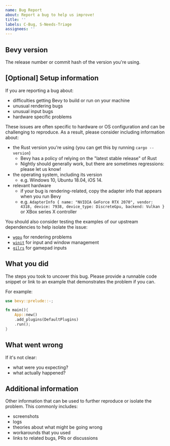 ```yaml
---
name: Bug Report
about: Report a bug to help us improve!
title: ''
labels: C-Bug, S-Needs-Triage
assignees: ''
---
```


## Bevy version

The release number or commit hash of the version you're using.

## \[Optional\] Setup information

If you are reporting a bug about:

- difficulties getting Bevy to build or run on your machine
- unusual rendering bugs
- unusual input bugs
- hardware specific problems

These issues are often specific to hardware or OS configuration and can be challenging to reproduce.
As a result, please consider including information about:

- the Rust version you're using (you can get this by running `cargo --version`)
  - Bevy has a policy of relying on the "latest stable release" of Rust
  - Nightly should generally work, but there are sometimes regressions: please let us know!
- the operating system, including its version
  - e.g. Windows 10, Ubuntu 18.04, iOS 14.
- relevant hardware
  - if your bug is rendering-related, copy the adapter info that appears when you run Bevy
  - e.g. `AdapterInfo { name: "NVIDIA GeForce RTX 2070", vendor: 4318, device: 7938, device_type: DiscreteGpu, backend: Vulkan }` or XBox series X controller

You should also consider testing the examples of our upstream dependencies to help isolate the issue:

- [`wgpu`](https://github.com/gfx-rs/wgpu) for rendering problems
- [`winit`](https://github.com/rust-windowing/winit) for input and window management
- [`gilrs`](https://docs.rs/gilrs/latest/gilrs/) for gamepad inputs

## What you did

The steps you took to uncover this bug.
Please provide a runnable code snippet or link to an example that demonstrates the problem if you can.

For example:

```rust
use bevy::prelude::-;

fn main(){
    App::new()
    .add_plugins(DefaultPlugins)
    .run();
}
```

## What went wrong

If it's not clear:

- what were you expecting?
- what actually happened?

## Additional information

Other information that can be used to further reproduce or isolate the problem.
This commonly includes:

- screenshots
- logs
- theories about what might be going wrong
- workarounds that you used
- links to related bugs, PRs or discussions
